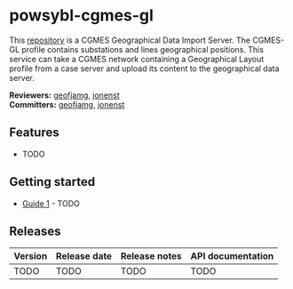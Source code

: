 # powsybl-cgmes-gl
This [repository](https://github.com/powsybl/powsybl-cgmes-gl) is a CGMES Geographical Data Import Server. The CGMES-GL profile contains substations and lines geographical positions. This service can take a CGMES network containing a Geographical Layout profile from a case server and upload its content to the geographical data server.

**Reviewers:** [geofjamg](https://github.com/geofjamg), [jonenst](https://github.com/jonenst)  
**Committers:** [geofjamg](https://github.com/geofjamg), [jonenst](https://github.com/jonenst)

## Features

- TODO 

## Getting started

- [Guide 1]() - TODO

## Releases

| Version | Release date | Release notes | API documentation |
| ------- | ------------ | ------------- | ----------------- |
| TODO | TODO | TODO | TODO |
